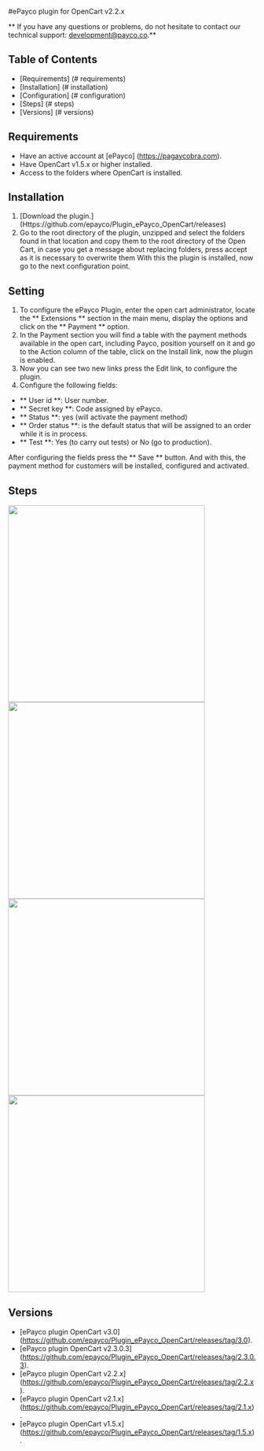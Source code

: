 #ePayco plugin for OpenCart v2.2.x

** If you have any questions or problems, do not hesitate to contact our technical support: development@payco.co.**

## Table of Contents

* [Requirements] (# requirements)
* [Installation] (# installation)
* [Configuration] (# configuration)
* [Steps] (# steps)
* [Versions] (# versions)

## Requirements

* Have an active account at [ePayco] (https://pagaycobra.com).
* Have OpenCart v1.5.x or higher installed.
* Access to the folders where OpenCart is installed.

## Installation

1. [Download the plugin.] (Https://github.com/epayco/Plugin_ePayco_OpenCart/releases)
2. Go to the root directory of the plugin, unzipped and select the folders found in that location and copy them to the root directory of the Open Cart, in case you get a message about replacing folders, press accept as it is necessary to overwrite them With this the plugin is installed, now go to the next configuration point.


## Setting

1. To configure the ePayco Plugin, enter the open cart administrator, locate the ** Extensions ** section in the main menu, display the options and click on the ** Payment ** option.
2. In the Payment section you will find a table with the payment methods available in the open cart, including Payco, position yourself on it and go to the Action column of the table, click on the Install link, now the plugin is enabled.
3. Now you can see two new links press the Edit link, to configure the plugin.
4. Configure the following fields:

* ** User id **: User number.
* ** Secret key **: Code assigned by ePayco.
* ** Status **: yes (will activate the payment method)
* ** Order status **: is the default status that will be assigned to an order while it is in process.
* ** Test **: Yes (to carry out tests) or No (go to production).

After configuring the fields press the ** Save ** button. And with this, the payment method for customers will be installed, configured and activated.


## Steps

<img src = "ImgTutorialOpenCart / tuto-1.jpg" width = "400px" />
<img src = "ImgTutorialOpenCart / tuto-2.jpg" width = "400px" />
<img src = "ImgTutorialOpenCart / tuto-3.jpg" width = "400px" />
<img src = "ImgTutorialOpenCart / tuto-4.jpg" width = "400px" />

## Versions
* [ePayco plugin OpenCart v3.0] (https://github.com/epayco/Plugin_ePayco_OpenCart/releases/tag/3.0).
* [ePayco plugin OpenCart v2.3.0.3] (https://github.com/epayco/Plugin_ePayco_OpenCart/releases/tag/2.3.0.3).
* [ePayco plugin OpenCart v2.2.x] (https://github.com/epayco/Plugin_ePayco_OpenCart/releases/tag/2.2.x).
* [ePayco plugin OpenCart v2.1.x] (https://github.com/epayco/Plugin_ePayco_OpenCart/releases/tag/2.1.x).
* [ePayco plugin OpenCart v1.5.x] (https://github.com/epayco/Plugin_ePayco_OpenCart/releases/tag/1.5.x). 
